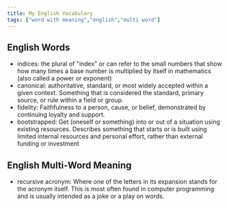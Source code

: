 ```yaml
---
title: My English Vocabulary
tags: ["word with meaning","english","multi word"]
---
```


## English Words

- indices: the plural of "index" or can refer to the small numbers that show how many times a base number is multiplied by itself in mathematics (also called a power or exponent)
- canonical: authoritative, standard, or most widely accepted within a given context. Something that is considered the standard, primary source, or rule within a field or group.
- fidelity: Faithfulness to a person, cause, or belief, demonstrated by continuing loyalty and support.
- bootstrapped: Get (oneself or something) into or out of a situation using existing resources. Describes something that starts or is built using limited internal resources and personal effort, rather than external funding or investment 

## English Multi-Word Meaning

- recursive acronym: Where one of the letters in its expansion stands for the acronym itself. This is most often found in computer programming and is usually intended as a joke or a play on words. 